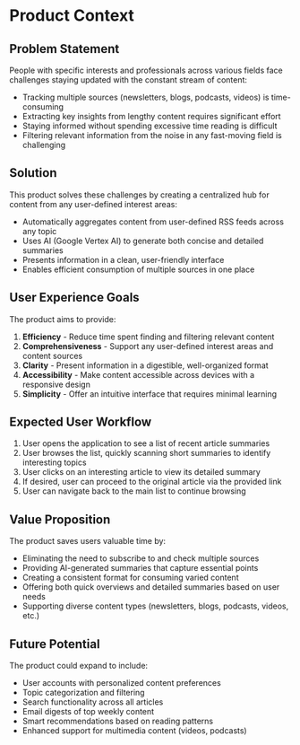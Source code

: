 # Product Context

## Problem Statement
People with specific interests and professionals across various fields face challenges staying updated with the constant stream of content:
- Tracking multiple sources (newsletters, blogs, podcasts, videos) is time-consuming
- Extracting key insights from lengthy content requires significant effort
- Staying informed without spending excessive time reading is difficult
- Filtering relevant information from the noise in any fast-moving field is challenging

## Solution 
This product solves these challenges by creating a centralized hub for content from any user-defined interest areas:
- Automatically aggregates content from user-defined RSS feeds across any topic
- Uses AI (Google Vertex AI) to generate both concise and detailed summaries
- Presents information in a clean, user-friendly interface
- Enables efficient consumption of multiple sources in one place

## User Experience Goals
The product aims to provide:
1. **Efficiency** - Reduce time spent finding and filtering relevant content
2. **Comprehensiveness** - Support any user-defined interest areas and content sources
3. **Clarity** - Present information in a digestible, well-organized format
4. **Accessibility** - Make content accessible across devices with a responsive design
5. **Simplicity** - Offer an intuitive interface that requires minimal learning

## Expected User Workflow
1. User opens the application to see a list of recent article summaries
2. User browses the list, quickly scanning short summaries to identify interesting topics
3. User clicks on an interesting article to view its detailed summary
4. If desired, user can proceed to the original article via the provided link
5. User can navigate back to the main list to continue browsing

## Value Proposition
The product saves users valuable time by:
- Eliminating the need to subscribe to and check multiple sources
- Providing AI-generated summaries that capture essential points
- Creating a consistent format for consuming varied content
- Offering both quick overviews and detailed summaries based on user needs
- Supporting diverse content types (newsletters, blogs, podcasts, videos, etc.)

## Future Potential
The product could expand to include:
- User accounts with personalized content preferences
- Topic categorization and filtering
- Search functionality across all articles
- Email digests of top weekly content
- Smart recommendations based on reading patterns
- Enhanced support for multimedia content (videos, podcasts)
